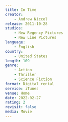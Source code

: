 ```yaml
---
title: In Time
creator:
    - Andrew Niccol
release: 2011-10-28
studios:
    - New Regency Pictures
    - New Line Pictures
language:
    - English
country:
    - United States
length: 109
genre:
    - Action
    - Thriller
    - Science Fiction
format: Digital rental
service: iTunes
venue: Home
date: 2022-02-27
rating: 2
revisit: false
media: Movie
---
```

